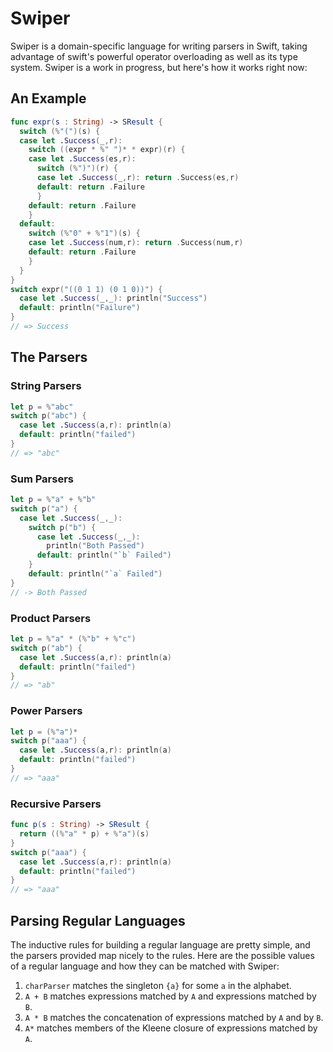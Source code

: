 # Swiper

Swiper is a domain-specific language for writing parsers in Swift, taking
advantage of swift's powerful operator overloading as well as its type system.
Swiper is a work in progress, but here's how it works right now:

## An Example

```swift
func expr(s : String) -> SResult {
  switch (%"(")(s) {
  case let .Success(_,r):
    switch ((expr * %" ")* * expr)(r) {
    case let .Success(es,r):
      switch (%")")(r) {
      case let .Success(_,r): return .Success(es,r)
      default: return .Failure
      }
    default: return .Failure
    }
  default:
    switch (%"0" + %"1")(s) {
    case let .Success(num,r): return .Success(num,r)
    default: return .Failure
    }
  }
}
switch expr("((0 1 1) (0 1 0))") {
  case let .Success(_,_): println("Success")
  default: println("Failure")
}
// => Success
```

## The Parsers

### String Parsers

```swift
let p = %"abc"
switch p("abc") {
  case let .Success(a,r): println(a)
  default: println("failed")
}
// => "abc"
```

### Sum Parsers

```swift
let p = %"a" + %"b"
switch p("a") {
  case let .Success(_,_):
    switch p("b") {
      case let .Success(_,_):
        println("Both Passed")
      default: println("`b` Failed")
    }
    default: println("`a` Failed")
}
// -> Both Passed
```

### Product Parsers

```swift
let p = %"a" * (%"b" + %"c")
switch p("ab") {
  case let .Success(a,r): println(a)
  default: println("failed")
}
// => "ab"
```

### Power Parsers

```swift
let p = (%"a")*
switch p("aaa") {
  case let .Success(a,r): println(a)
  default: println("failed")
}
// => "aaa"
```

### Recursive Parsers

```swift
func p(s : String) -> SResult {
  return ((%"a" * p) + %"a")(s)
}
switch p("aaa") {
  case let .Success(a,r): println(a)
  default: println("failed")
}
// => "aaa"
```

## Parsing Regular Languages

The inductive rules for building a regular language are pretty simple, and the
parsers provided map nicely to the rules. Here are the possible values of a
regular language and how they can be matched with Swiper:

1. `charParser` matches the singleton `{a}` for some `a` in the alphabet.
2. `A + B` matches expressions matched by `A` and expressions matched by `B`.
3. `A * B` matches the concatenation of expressions matched by `A` and by `B`.
4. `A*` matches members of the Kleene closure of expressions matched by `A`.

